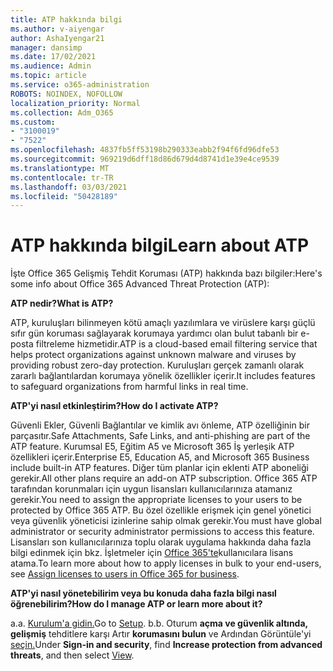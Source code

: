 ```yaml
---
title: ATP hakkında bilgi
ms.author: v-aiyengar
author: AshaIyengar21
manager: dansimp
ms.date: 17/02/2021
ms.audience: Admin
ms.topic: article
ms.service: o365-administration
ROBOTS: NOINDEX, NOFOLLOW
localization_priority: Normal
ms.collection: Adm_O365
ms.custom:
- "3100019"
- "7522"
ms.openlocfilehash: 4837fb5ff53198b290333eabb2f94f6fd96dfe53
ms.sourcegitcommit: 969219d6dff18d86d679d4d8741d1e39e4ce9539
ms.translationtype: MT
ms.contentlocale: tr-TR
ms.lasthandoff: 03/03/2021
ms.locfileid: "50428189"
---
```

# <a name="learn-about-atp"></a><span data-ttu-id="875d6-102">ATP hakkında bilgi</span><span class="sxs-lookup"><span data-stu-id="875d6-102">Learn about ATP</span></span>

<span data-ttu-id="875d6-103">İşte Office 365 Gelişmiş Tehdit Koruması (ATP) hakkında bazı bilgiler:</span><span class="sxs-lookup"><span data-stu-id="875d6-103">Here's some info about Office 365 Advanced Threat Protection (ATP):</span></span>

<span data-ttu-id="875d6-104">**ATP nedir?**</span><span class="sxs-lookup"><span data-stu-id="875d6-104">**What is ATP?**</span></span>

<span data-ttu-id="875d6-105">ATP, kuruluşları bilinmeyen kötü amaçlı yazılımlara ve virüslere karşı güçlü sıfır gün koruması sağlayarak korumaya yardımcı olan bulut tabanlı bir e-posta filtreleme hizmetidir.</span><span class="sxs-lookup"><span data-stu-id="875d6-105">ATP is a cloud-based email filtering service that helps protect organizations against unknown malware and viruses by providing robust zero-day protection.</span></span> <span data-ttu-id="875d6-106">Kuruluşları gerçek zamanlı olarak zararlı bağlantılardan korumaya yönelik özellikler içerir.</span><span class="sxs-lookup"><span data-stu-id="875d6-106">It includes features to safeguard organizations from harmful links in real time.</span></span>

<span data-ttu-id="875d6-107">**ATP'yi nasıl etkinleştirim?**</span><span class="sxs-lookup"><span data-stu-id="875d6-107">**How do I activate ATP?**</span></span>

<span data-ttu-id="875d6-108">Güvenli Ekler, Güvenli Bağlantılar ve kimlik avı önleme, ATP özelliğinin bir parçasıtır.</span><span class="sxs-lookup"><span data-stu-id="875d6-108">Safe Attachments, Safe Links, and anti-phishing are part of the ATP feature.</span></span> <span data-ttu-id="875d6-109">Kurumsal E5, Eğitim A5 ve Microsoft 365 İş yerleşik ATP özellikleri içerir.</span><span class="sxs-lookup"><span data-stu-id="875d6-109">Enterprise E5, Education A5, and Microsoft 365 Business include built-in ATP features.</span></span> <span data-ttu-id="875d6-110">Diğer tüm planlar için eklenti ATP aboneliği gerekir.</span><span class="sxs-lookup"><span data-stu-id="875d6-110">All other plans require an add-on ATP subscription.</span></span> <span data-ttu-id="875d6-111">Office 365 ATP tarafından korunmaları için uygun lisansları kullanıcılarınıza atamanız gerekir.</span><span class="sxs-lookup"><span data-stu-id="875d6-111">You need to assign the appropriate licenses to your users to be protected by Office 365 ATP.</span></span> <span data-ttu-id="875d6-112">Bu özel özellikle erişmek için genel yönetici veya güvenlik yöneticisi izinlerine sahip olmak gerekir.</span><span class="sxs-lookup"><span data-stu-id="875d6-112">You must have global administrator or security administrator permissions to access this feature.</span></span> <span data-ttu-id="875d6-113">Lisansları son kullanıcılarınıza toplu olarak uygulama hakkında daha fazla bilgi edinmek için bkz. İşletmeler için [Office 365'te](https://go.microsoft.com/fwlink/?linkid=2093435)kullanıcılara lisans atama.</span><span class="sxs-lookup"><span data-stu-id="875d6-113">To learn more about how to apply licenses in bulk to your end-users, see [Assign licenses to users in Office 365 for business](https://go.microsoft.com/fwlink/?linkid=2093435).</span></span>

<span data-ttu-id="875d6-114">**ATP'yi nasıl yönetebilirim veya bu konuda daha fazla bilgi nasıl öğrenebilirim?**</span><span class="sxs-lookup"><span data-stu-id="875d6-114">**How do I manage ATP or learn more about it?**</span></span>

<span data-ttu-id="875d6-115">a.</span><span class="sxs-lookup"><span data-stu-id="875d6-115">a.</span></span> <span data-ttu-id="875d6-116">[Kurulum'a gidin.](https://go.microsoft.com/fwlink/p/?linkid=2075721)</span><span class="sxs-lookup"><span data-stu-id="875d6-116">Go to [Setup](https://go.microsoft.com/fwlink/p/?linkid=2075721).</span></span>
<span data-ttu-id="875d6-117">b.</span><span class="sxs-lookup"><span data-stu-id="875d6-117">b.</span></span> <span data-ttu-id="875d6-118">Oturum **açma ve güvenlik altında, gelişmiş** tehditlere karşı Artır **korumasını bulun** ve Ardından Görüntüle'yi [seçin.](https://go.microsoft.com/fwlink/?linkid=2109302)</span><span class="sxs-lookup"><span data-stu-id="875d6-118">Under **Sign-in and security**, find **Increase protection from advanced threats**, and then select [View](https://go.microsoft.com/fwlink/?linkid=2109302).</span></span>
